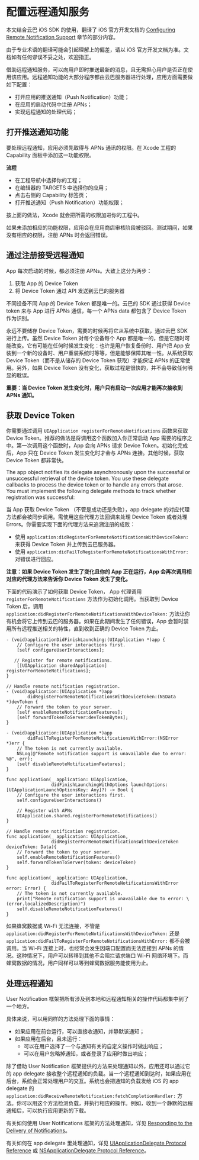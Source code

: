 # 配置远程通知服务

本文结合云巴 iOS SDK 的使用，翻译了 iOS 官方开发文档的 [Configuring Remote Notification Support](https://developer.apple.com/library/content/documentation/NetworkingInternet/Conceptual/RemoteNotificationsPG/HandlingRemoteNotifications.html#//apple_ref/doc/uid/TP40008194-CH6-SW1) 章节的部分内容。

由于专业术语的翻译可能会引起理解上的偏差，请以 iOS 官方开发文档为准。文档如有任何谬误不妥之处，欢迎指正。

借助远程通知服务，可以向用户即时推送最新的消息，且无需担心用户是否正在使用该应用。远程通知功能的大部分程序都由云巴服务器进行处理，应用方面需要做如下配置：

- 打开应用的推送通知（Push Notification）功能；
- 在应用的启动代码中注册 APNs；
- 实现远程通知的处理代码；

## 打开推送通知功能

要处理远程通知，应用必须先取得与 APNs 通讯的权限。在 Xcode 工程的 Capability 面板中添加这一功能权限。

**流程**

- 在工程导航中选择你的工程；
- 在编辑器的 TARGETS 中选择你的应用；
- 点击右侧的 Capability 标签页；
- 打开推送通知（Push Notification）功能权限；

按上面的做法，Xcode 就会把所需的权限加进你的工程中。

如果未添加相应的功能权限，应用会在应用商店审核阶段被驳回。测试期间，如果没有相应的权限，注册 APNs 时会返回错误。


## 通过注册接受远程通知

App 每次启动的时候，都必须注册 APNs。大致上这分为两步：

1. 获取 App 的 Device Token
2. 将 Device Token 通过 API 发送到云巴的服务器

不同设备不同 App 的 Device Token 都是唯一的。云巴的 SDK 通过获得 Device token 来与 App 进行 APNs 通信，每一个 APNs data 都包含了 Device Token 作为识别。

永远不要储存 Device Token，需要的时候再将它从系统中获取，通过云巴 SDK 进行上传。虽然 Device Token 对每个设备每个 App 都是唯一的，但是它随时可能改变。它有可能在任何时候发生变化：也许是用户恢复备份时、用户把 App 安装到一个新的设备时、用户重装系统时等等，但是能够保障其唯一性。从系统获取 Device Token（而不是从储存的 Device Token 获取）才能保证 APNs 的正常使用。另外，如果 Device Token 没有变化，获取过程是很快的，并不会导致任何明显的耽误。

**重要：当 Device Token 发生变化时，用户只有启动一次应用才能再次接收到 APNs 通知。**


## 获取 Device Token

你需要通过调用 `UIApplication registerForRemoteNotifications` 函数来获取 Device Token。推荐的做法是将调用这个函数加入你正常启动 App 需要的程序之中。第一次调用这个函数时，App 会向 APNs 请求 Device Token。初始化完成后，App 只在 Device Token 发生变化时才会与 APNs 连接。其他时候，获取 Device Token 都非常快。


The app object notifies its delegate asynchronously upon the successful or unsuccessful retrieval of the device token. You use these delegate callbacks to process the device token or to handle any errors that arose. You must implement the following delegate methods to track whether registration was successful:


当 App 获取 Device Token （不管是成功还是失败），app delegate 的对应代理方法都会被同步调用。需使用这些代理方法回调来处理 Device Token 或者处理 Errors。你需要实现下面的代理方法来追溯注册的成败：

- 使用 `application:didRegisterForRemoteNotificationsWithDeviceToken:` 来获得 Device Token 并上传到云巴服务器。
- 使用 `application:didFailToRegisterForRemoteNotificationsWithError:` 对错误进行回应。

**注意：如果 Device Token 发生了变化且你的 App 正在运行，App 会再次调用相对应的代理方法来告诉你 Device Token 发生了变化。**

下面的代码演示了如何获取 Device Token， App 代理调用 `registerForRemoteNotifications` 方法作为初始化调用。当获取到 Device Token 后，调用 `application:didRegisterForRemoteNotificationsWithDeviceToken:` 方法让你有机会将它上传到云巴的服务器。如果在此期间发生了任何错误，App 会暂时禁用所有远程推送相关的特性，直到收到正确的 Device Token 为止。

    - (void)applicationDidFinishLaunching:(UIApplication *)app {
        // Configure the user interactions first.
        [self configureUserInteractions];
     
       // Register for remote notifications.
        [[UIApplication sharedApplication] registerForRemoteNotifications];
    }
     
    // Handle remote notification registration.
    - (void)application:(UIApplication *)app
            didRegisterForRemoteNotificationsWithDeviceToken:(NSData *)devToken {
        // Forward the token to your server.
        [self enableRemoteNotificationFeatures];
        [self forwardTokenToServer:devTokenBytes];
    }
     
    - (void)application:(UIApplication *)app
            didFailToRegisterForRemoteNotificationsWithError:(NSError *)err {
        // The token is not currently available.
        NSLog(@"Remote notification support is unavailable due to error: %@", err);
        [self disableRemoteNotificationFeatures];
    }

    func application(_ application: UIApplication,
                     didFinishLaunchingWithOptions launchOptions: [UIApplicationLaunchOptionsKey: Any]?) -> Bool {
        // Configure the user interactions first.
        self.configureUserInteractions()
        
        // Register with APNs
        UIApplication.shared.registerForRemoteNotifications()
    }
     
    // Handle remote notification registration.
    func application(_ application: UIApplication,
                     didRegisterForRemoteNotificationsWithDeviceToken deviceToken: Data){
        // Forward the token to your server.
        self.enableRemoteNotificationFeatures()
        self.forwardTokenToServer(token: deviceToken)
    }
     
    func application(_ application: UIApplication,
                     didFailToRegisterForRemoteNotificationsWithError error: Error) {
        // The token is not currently available.
        print("Remote notification support is unavailable due to error: \(error.localizedDescription)")
        self.disableRemoteNotificationFeatures()
    }

如果蜂窝数据或 Wi-Fi 无法连接，不管是 `application:didRegisterForRemoteNotificationsWithDeviceToken:` 还是 `application:didFailToRegisterForRemoteNotificationsWithError:` 都不会被调用。当 Wi-Fi 连接上时，也经常会发生因端口配置而无法连接到 APNs 的情况。这种情况下，用户可以转移到其他不会阻拦请求端口 Wi-Fi 网络环境下。而蜂窝数据的情况，用户同样可以等到蜂窝数据服务能使用为止。



## 处理远程通知

User Notification 框架把所有涉及到本地和远程通知相关的操作代码都集中到了一个地方。

具体来说，可以用同样的方法处理下面的事情：

- 如果应用在前台运行，可以直接收通知，并静默该通知；
- 如果应用在后台，且未运行：
  - 可以在用户选择了一个与通知有关的自定义操作时做出响应；
  - 可以在用户忽略掉通知，或者登录了应用时做出响应；

除了借助 User Notification 框架提供的方法来处理通知以外，应用还可以通过它的 app delegate 接收整个远程通知的负载。当一个远程通知到达时，如果应用在后台，系统会正常处理用户的交互。系统也会把通知的负载发给 iOS 的 app delegate 的 `application:didReceiveRemoteNotification:fetchCompletionHandler:` 方法。你可以用这个方法检测负载，并执行相应的操作。例如，收到一个静默的远程通知后，可以执行应用更新的下载。

有关如何使用 User Notifications 框架的方法处理通知，详见 [Responding to the Delivery of Notifications](https://developer.apple.com/library/content/documentation/NetworkingInternet/Conceptual/RemoteNotificationsPG/SchedulingandHandlingLocalNotifications.html#//apple_ref/doc/uid/TP40008194-CH5-SW14)。

有关如何在 app delegate 里处理通知，详见 [UIApplicationDelegate Protocol Reference](https://developer.apple.com/reference/uikit/uiapplicationdelegate) 或 [NSApplicationDelegate Protocol Reference](https://developer.apple.com/reference/appkit/nsapplicationdelegate)。



